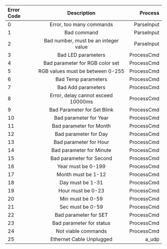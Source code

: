 
| Error Code  | Description | Process       |
| :---        |    :----:   |          ---: |
| 0      | Error, too many commands       | ParseInput   |
| 1   | Bad command        | ParseInput      |
| 2   | Bad number, must be an integer value        | ParseInput      |
| 3   | Bad LED parameters        | ProcessCmd      |
| 4   | Bad parameter for RGB color set        | ProcessCmd      |
| 5   | RGB values must be between 0-255        | ProcessCmd      |
| 6   | Bad Temp parameters        | ProcessCmd      |
| 7   | Bad Add parameters        | ProcessCmd      |
| 8   | Error, delay cannot exceed 10000ms        | ProcessCmd      |
| 9   | Bad Parameter for Set Blink        | ProcessCmd      |
| 10   | Bad parameter for Year        | ProcessCmd      |
| 11   | Bad parameter for Month        | ProcessCmd      |
| 12   | Bad parameter for Day        | ProcessCmd      |
| 13   | Bad parameter for Hour        | ProcessCmd      |
| 14   | Bad parameter for Minute        | ProcessCmd      |
| 15  | Bad parameter for Second        | ProcessCmd      |
| 16   | Year must be 0-199        | ProcessCmd      |
| 17   | Month must be 1-12        | ProcessCmd      |
| 18   | Day must be 1-31        | ProcessCmd      |
| 19   | Hour must be 0-23        | ProcessCmd      |
| 20   | Min must be 0-59        | ProcessCmd       |
| 21   | Sec must be 0-59        | ProcessCmd |
| 22   | Bad parameter for SET        | ProcessCmd |
| 23   | Bad parameter for status        | ProcessCmd |
| 24   | Not viable commands        | ProcessCmd |
| 25   | Ethernet Cable Unplugged        | a_udp |
